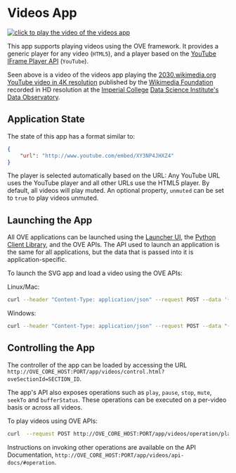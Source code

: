 # Videos App

[![click to play the video of the videos app](https://media.githubusercontent.com/media/ove/ove-docs/master/resources/358A4464.JPG)](https://media.githubusercontent.com/media/ove/ove-docs/master/resources/358A4462.MOV "click to play the video of the videos app")

This app supports playing videos using the OVE framework. It provides a generic player for any video (`HTML5`), and a player based on the [YouTube IFrame Player API](https://developers.google.com/youtube/iframe_api_reference) (`YouTube`).

Seen above is a video of the videos app playing the [2030.wikimedia.org YouTube video in 4K resolution](https://www.youtube.com/watch?v=5CKFKyc7We4) published by the [Wikimedia Foundation](https://www.youtube.com/channel/UCgIIsBhcseFH1Kghmo0ULbA) recorded in HD resolution at the [Imperial College](http://www.imperial.ac.uk) [Data Science Institute's](http://www.imperial.ac.uk/data-science/) [Data Observatory](http://www.imperial.ac.uk/data-science/data-observatory/).

## Application State

The state of this app has a format similar to:

```json
{
    "url": "http://www.youtube.com/embed/XY3NP4JHXZ4"
}
```

The player is selected automatically based on the URL: Any YouTube URL uses the YouTube player and all other URLs use the HTML5 player. By default, all videos will play muted. An optional property, `unmuted` can be set to `true` to play videos unmuted.

## Launching the App

All OVE applications can be launched using the [Launcher UI](https://ove.readthedocs.io/en/stable/ove-ui/packages/ove-ui-launcher/README.html), the [Python Client Library](https://github.com/ove/ove-sdks/tree/master/python), and the OVE APIs. The API used to launch an application is the same for all applications, but the data that is passed into it is application-specific.

To launch the SVG app and load a video using the OVE APIs:

Linux/Mac:

```sh
curl --header "Content-Type: application/json" --request POST --data '{"app": {"url": "http://OVE_CORE_HOST:PORT/app/videos","states": {"load": {"url": "http://www.youtube.com/embed/XY3NP4JHXZ4"}}}, "space": "OVE_SPACE", "h": 500, "w": 500, "y": 0, "x": 0}' http://OVE_CORE_HOST:PORT/section
```

Windows:

```sh
curl --header "Content-Type: application/json" --request POST --data "{\"app\": {\"url\": \"http://OVE_CORE_HOST:PORT/app/videos\", \"states\": {\"load\": {\"url\": \"http://www.youtube.com/embed/XY3NP4JHXZ4\"}}}, \"space\": \"OVE_SPACE\", \"h\": 500, \"w\": 500, \"y\": 0, \"x\": 0}" http://OVE_CORE_HOST:PORT/section
```

## Controlling the App

The controller of the app can be loaded by accessing the URL `http://OVE_CORE_HOST:PORT/app/videos/control.html?oveSectionId=SECTION_ID`.

The app's API also exposes operations such as `play`, `pause`, `stop`, `mute`, `seekTo` and `bufferStatus`. These operations can be executed on a per-video basis or across all videos.

To play videos using OVE APIs:

```sh
curl  --request POST http://OVE_CORE_HOST:PORT/app/videos/operation/play
```

Instructions on invoking other operations are available on the API Documentation, `http://OVE_CORE_HOST:PORT/app/videos/api-docs/#operation`.

